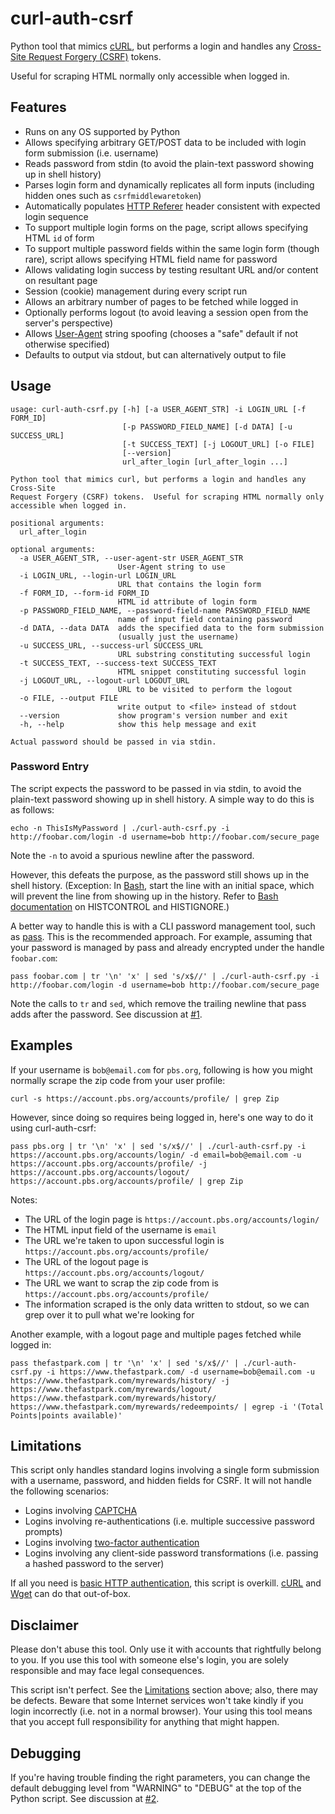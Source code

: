 # curl-auth-csrf
Python tool that mimics [cURL](http://curl.haxx.se/), but performs a login and handles any [Cross-Site Request Forgery (CSRF)](https://en.wikipedia.org/wiki/Cross-site_request_forgery) tokens.

Useful for scraping HTML normally only accessible when logged in.

## Features

* Runs on any OS supported by Python
* Allows specifying arbitrary GET/POST data to be included with login form submission (i.e. username)
* Reads password from stdin (to avoid the plain-text password showing up in shell history)
* Parses login form and dynamically replicates all form inputs (including hidden ones such as `csrfmiddlewaretoken`)
* Automatically populates [HTTP Referer](https://en.wikipedia.org/wiki/HTTP_referer) header consistent with expected login sequence
* To support multiple login forms on the page, script allows specifying HTML `id` of form
* To support multiple password fields within the same login form (though rare), script allows specifying HTML field name for password
* Allows validating login success by testing resultant URL and/or content on resultant page
* Session (cookie) management during every script run
* Allows an arbitrary number of pages to be fetched while logged in
* Optionally performs logout (to avoid leaving a session open from the server's perspective)
* Allows [User-Agent](https://en.wikipedia.org/wiki/User_agent) string spoofing (chooses a "safe" default if not otherwise specified)
* Defaults to output via stdout, but can alternatively output to file

## Usage

```
usage: curl-auth-csrf.py [-h] [-a USER_AGENT_STR] -i LOGIN_URL [-f FORM_ID]
                         [-p PASSWORD_FIELD_NAME] [-d DATA] [-u SUCCESS_URL]
                         [-t SUCCESS_TEXT] [-j LOGOUT_URL] [-o FILE]
                         [--version]
                         url_after_login [url_after_login ...]

Python tool that mimics curl, but performs a login and handles any Cross-Site
Request Forgery (CSRF) tokens.  Useful for scraping HTML normally only
accessible when logged in.

positional arguments:
  url_after_login

optional arguments:
  -a USER_AGENT_STR, --user-agent-str USER_AGENT_STR
                        User-Agent string to use
  -i LOGIN_URL, --login-url LOGIN_URL
                        URL that contains the login form
  -f FORM_ID, --form-id FORM_ID
                        HTML id attribute of login form
  -p PASSWORD_FIELD_NAME, --password-field-name PASSWORD_FIELD_NAME
                        name of input field containing password
  -d DATA, --data DATA  adds the specified data to the form submission
                        (usually just the username)
  -u SUCCESS_URL, --success-url SUCCESS_URL
                        URL substring constituting successful login
  -t SUCCESS_TEXT, --success-text SUCCESS_TEXT
                        HTML snippet constituting successful login
  -j LOGOUT_URL, --logout-url LOGOUT_URL
                        URL to be visited to perform the logout
  -o FILE, --output FILE
                        write output to <file> instead of stdout
  --version             show program's version number and exit
  -h, --help            show this help message and exit

Actual password should be passed in via stdin.
```

### Password Entry

The script expects the password to be passed in via stdin, to avoid the plain-text password showing up in shell history.  A simple way to do this is as follows:

```
echo -n ThisIsMyPassword | ./curl-auth-csrf.py -i http://foobar.com/login -d username=bob http://foobar.com/secure_page
```

Note the `-n` to avoid a spurious newline after the password.

However, this defeats the purpose, as the password still shows up in the shell history.  (Exception: In [Bash](https://www.gnu.org/software/bash/), start the line with an initial space, which will prevent the line from showing up in the history.  Refer to [Bash documentation](https://www.gnu.org/software/bash/manual/html_node/Bash-Variables.html) on HISTCONTROL and HISTIGNORE.)

A better way to handle this is with a CLI password management tool, such as [pass](http://www.passwordstore.org/).  This is the recommended approach.  For example, assuming that your password is managed by pass and already encrypted under the handle `foobar.com`:

```
pass foobar.com | tr '\n' 'x' | sed 's/x$//' | ./curl-auth-csrf.py -i http://foobar.com/login -d username=bob http://foobar.com/secure_page
```

Note the calls to `tr` and `sed`, which remove the trailing newline that pass adds after the password.  See discussion at [#1](https://github.com/JElchison/curl-auth-csrf/issues/1).

## Examples

If your username is `bob@email.com` for `pbs.org`, following is how you might normally scrape the zip code from your user profile:

```
curl -s https://account.pbs.org/accounts/profile/ | grep Zip
```

However, since doing so requires being logged in, here's one way to do it using curl-auth-csrf:

```
pass pbs.org | tr '\n' 'x' | sed 's/x$//' | ./curl-auth-csrf.py -i https://account.pbs.org/accounts/login/ -d email=bob@email.com -u https://account.pbs.org/accounts/profile/ -j https://account.pbs.org/accounts/logout/ https://account.pbs.org/accounts/profile/ | grep Zip
```

Notes:
* The URL of the login page is `https://account.pbs.org/accounts/login/`
* The HTML input field of the username is `email`
* The URL we're taken to upon successful login is `https://account.pbs.org/accounts/profile/`
* The URL of the logout page is `https://account.pbs.org/accounts/logout/`
* The URL we want to scrap the zip code from is `https://account.pbs.org/accounts/profile/`
* The information scraped is the only data written to stdout, so we can grep over it to pull what we're looking for

Another example, with a logout page and multiple pages fetched while logged in:

```
pass thefastpark.com | tr '\n' 'x' | sed 's/x$//' | ./curl-auth-csrf.py -i https://www.thefastpark.com/ -d username=bob@email.com -u https://www.thefastpark.com/myrewards/history/ -j https://www.thefastpark.com/myrewards/logout/ https://www.thefastpark.com/myrewards/history/ https://www.thefastpark.com/myrewards/redeempoints/ | egrep -i '(Total Points|points available)'
```

## Limitations

This script only handles standard logins involving a single form submission with a username, password, and hidden fields for CSRF.  It will not handle the following scenarios:
* Logins involving [CAPTCHA](https://en.wikipedia.org/wiki/CAPTCHA)
* Logins involving re-authentications (i.e. multiple successive password prompts)
* Logins involving [two-factor authentication](https://en.wikipedia.org/wiki/Two-factor_authentication)
* Logins involving any client-side password transformations (i.e. passing a hashed password to the server)

If all you need is [basic HTTP authentication](https://en.wikipedia.org/wiki/Basic_access_authentication), this script is overkill.  [cURL](http://curl.haxx.se/) and [Wget](https://www.gnu.org/software/wget/) can do that out-of-box.

## Disclaimer

Please don't abuse this tool.  Only use it with accounts that rightfully belong to you.  If you use this tool with someone else's login, you are solely responsible and may face legal consequences.

This script isn't perfect.  See the [Limitations](#limitations) section above; also, there may be defects.  Beware that some Internet services won't take kindly if you login incorrectly (i.e. not in a normal browser).  Your using this tool means that you accept full responsibility for anything that might happen.

## Debugging

If you're having trouble finding the right parameters, you can change the default debugging level from "WARNING" to "DEBUG" at the top of the Python script.  See discussion at [#2](https://github.com/JElchison/curl-auth-csrf/issues/2).
